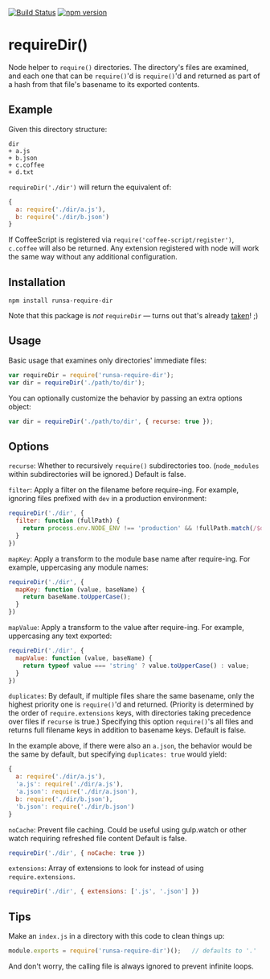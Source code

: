 [![Build Status](https://travis-ci.org/aseemk/requireDir.svg?branch=master)](https://travis-ci.org/aseemk/requireDir)
[![npm version](https://badge.fury.io/js/require-dir.svg)](http://badge.fury.io/js/require-dir)

# requireDir()

Node helper to `require()` directories. The directory's files are examined,
and each one that can be `require()`'d is `require()`'d and returned as part
of a hash from that file's basename to its exported contents.

## Example

Given this directory structure:

```
dir
+ a.js
+ b.json
+ c.coffee
+ d.txt
```

`requireDir('./dir')` will return the equivalent of:

```js
{
  a: require('./dir/a.js'),
  b: require('./dir/b.json')
}
```

If CoffeeScript is registered via `require('coffee-script/register')`,
`c.coffee` will also be returned. Any extension registered with node will work the same way without any additional configuration.

## Installation

```
npm install runsa-require-dir
```

Note that this package is *not* `requireDir` — turns out that's already
[taken](https://github.com/JamesEggers1/node-requiredir)! ;)

## Usage

Basic usage that examines only directories' immediate files:

```js
var requireDir = require('runsa-require-dir');
var dir = requireDir('./path/to/dir');
```

You can optionally customize the behavior by passing an extra options object:

```js
var dir = requireDir('./path/to/dir', { recurse: true });
```

## Options

`recurse`: Whether to recursively `require()` subdirectories too.
(`node_modules` within subdirectories will be ignored.)
Default is false.

`filter`: Apply a filter on the filename before require-ing. For example, ignoring files prefixed with `dev` in a production environment:

```js
requireDir('./dir', {
  filter: function (fullPath) {
    return process.env.NODE_ENV !== 'production' && !fullPath.match(/$dev/);
  }
})
```

`mapKey`: Apply a transform to the module base name after require-ing. For example, uppercasing any module names:

```js
requireDir('./dir', {
  mapKey: function (value, baseName) {
    return baseName.toUpperCase();
  }
})
```

`mapValue`: Apply a transform to the value after require-ing. For example, uppercasing any text exported:

```js
requireDir('./dir', {
  mapValue: function (value, baseName) {
    return typeof value === 'string' ? value.toUpperCase() : value;
  }
})
```

`duplicates`: By default, if multiple files share the same basename, only the
highest priority one is `require()`'d and returned. (Priority is determined by
the order of `require.extensions` keys, with directories taking precedence
over files if `recurse` is true.) Specifying this option `require()`'s all
files and returns full filename keys in addition to basename keys.
Default is false.

In the example above, if there were also an `a.json`, the behavior would
be the same by default, but specifying `duplicates: true` would yield:

```js
{
  a: require('./dir/a.js'),
  'a.js': require('./dir/a.js'),
  'a.json': require('./dir/a.json'),
  b: require('./dir/b.json'),
  'b.json': require('./dir/b.json')
}
```

`noCache`: Prevent file caching. Could be useful using gulp.watch or other watch requiring refreshed file content Default is false.

```js
requireDir('./dir', { noCache: true })
```

`extensions`: Array of extensions to look for instead of using `require.extensions`.

```js
requireDir('./dir', { extensions: ['.js', '.json'] })
```

## Tips

Make an `index.js` in a directory with this code to clean things up:

```js
module.exports = require('runsa-require-dir')();   // defaults to '.'
```

And don't worry, the calling file is always ignored to prevent infinite loops.
